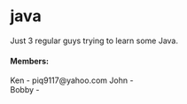 # java <br/>
Just 3 regular guys trying to learn some Java. <br/>

<h4>Members:</h4>
Ken - piq9117@yahoo.com
John - <br/>
Bobby - <br/>
